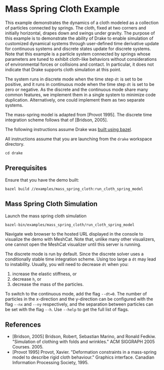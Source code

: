 Mass Spring Cloth Example
================================================================================

This example demonstrates the dynamics of a cloth modeled as a collection of
particles connected by springs. The cloth, fixed at two corners and
initially horizontal, drapes down and swings under gravity. The purpose of this
example is to demonstrate the ability of Drake to enable simulation of
customized dynamical systems through user-defined time derivative update for
continuous systems and discrete states update for discrete systems. Note that
this example is a particle system connected by springs whose parameters are
tuned to exhibit cloth-like behaviors without considerations of environmental
forces or collisions and contact. In particular, it does not indicate that Drake
supports cloth simulation at this point.

The system runs in discrete mode when the time step `dt` is set to be positive,
and it runs in continuous mode when the time step `dt` is set to be zero or
negative. As the discrete and the continuous mode share many common features, we
implement them in a single system to minimize code duplication. Alternatively,
one could implement them as two separate systems.

The mass-spring model is adapted from [Provot 1995]. The discrete time
integration scheme follows that of [Bridson, 2005].

The following instructions assume Drake was
[built using bazel](https://drake.mit.edu/bazel.html?highlight=bazel).

All instructions assume that you are launching from the `drake` workspace
directory.
```
cd drake
```

Prerequisites
-------------

Ensure that you have the demo built:

```
bazel build //examples/mass_spring_cloth:run_cloth_spring_model
```


Mass Spring Cloth Simulation
---------------------
Launch the mass spring cloth simulation
```
bazel-bin/examples/mass_spring_cloth/run_cloth_spring_model
```

Navigate web browser to the hosted URL displayed in the console to visualize
the demo with MeshCat. Note that, unlike many other visualizers, one cannot
open the MeshCat visualizer until this server is running.

The discrete mode is run by default. Since the discrete solver uses a
conditionally stable time integration scheme. Using too large a `dt`
may lead to instability. Usually, you will need to decrease `dt` when you:

 1. increase the elastic stiffness, or
 2. decrease `h`, or
 3. decrease the mass of the particles.

To switch to the continuous mode, add the flag `--dt=0`. The number
of particles in the x-direction and the y-direction can be configured
with the flag `--nx` and `--ny` respectively, and the separation
between particles can be set with the flag `--h`. Use `--help` to
get the full list of flags.

References
-------------------------------------------------
 - [Bridson, 2005] Bridson, Robert, Sebastian
 Marino, and Ronald Fedkiw. "Simulation of clothing with folds and wrinkles."
 ACM SIGGRAPH 2005 Courses. 2005.
 - [Provot 1995] Provot, Xavier.
 "Deformation constraints in a mass-spring model to describe rigid cloth
 behaviour." Graphics interface. Canadian Information Processing Society, 1995.
